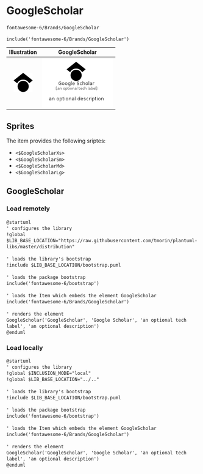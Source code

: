 # GoogleScholar


```text
fontawesome-6/Brands/GoogleScholar
```

```text
include('fontawesome-6/Brands/GoogleScholar')
```



| Illustration | GoogleScholar |
| :---: | :---: |
| ![illustration for Illustration](../../fontawesome-6/Brands/GoogleScholar.png) | ![illustration for GoogleScholar](../../fontawesome-6/Brands/GoogleScholar.Local.png) |



## Sprites
The item provides the following sriptes:

- `<$GoogleScholarXs>`
- `<$GoogleScholarSm>`
- `<$GoogleScholarMd>`
- `<$GoogleScholarLg>`





## GoogleScholar

### Load remotely
```plantuml
@startuml
' configures the library
!global $LIB_BASE_LOCATION="https://raw.githubusercontent.com/tmorin/plantuml-libs/master/distribution"

' loads the library's bootstrap
!include $LIB_BASE_LOCATION/bootstrap.puml

' loads the package bootstrap
include('fontawesome-6/bootstrap')

' loads the Item which embeds the element GoogleScholar
include('fontawesome-6/Brands/GoogleScholar')

' renders the element
GoogleScholar('GoogleScholar', 'Google Scholar', 'an optional tech label', 'an optional description')
@enduml
```

### Load locally
```plantuml
@startuml
' configures the library
!global $INCLUSION_MODE="local"
!global $LIB_BASE_LOCATION="../.."

' loads the library's bootstrap
!include $LIB_BASE_LOCATION/bootstrap.puml

' loads the package bootstrap
include('fontawesome-6/bootstrap')

' loads the Item which embeds the element GoogleScholar
include('fontawesome-6/Brands/GoogleScholar')

' renders the element
GoogleScholar('GoogleScholar', 'Google Scholar', 'an optional tech label', 'an optional description')
@enduml
```

